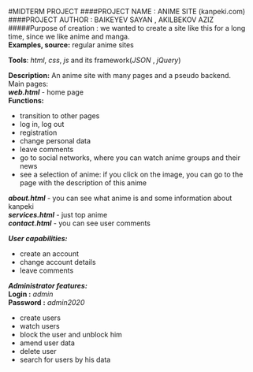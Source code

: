 #MIDTERM PROJECT
####PROJECT NAME : ANIME SITE (kanpeki.com)<br>
####PROJECT AUTHOR : BAIKEYEV SAYAN , AKILBEKOV AZIZ<br> 
#####Purpose of creation :  we wanted to create a site like this for a long time, since we like anime and manga.<br>
 **Examples, source:** regular anime sites
 
 **Tools**: *html*, *css*, *js* and its framework(*JSON* , *jQuery*)
 
 **Description:**
 An anime site with many pages and a pseudo backend.<br>
 Main pages:<br>
 ***web.html*** - home page<br>
 **Functions:**
 - transition to other pages
 - log in, log out
 - registration
 - change personal data
 - leave comments
 - go to social networks, where you can watch anime groups and their news
 - see a selection of anime: if you click on the image, you can go to the page with the description of this anime

 ***about.html*** - you can see what anime is and some information about kanpeki<br>
***services.html*** - just top anime<br>
 ***contact.html*** - you can see user comments

 ***User capabilities:***
 - create an account
 - change account details
 - leave comments

 ***Administrator features:***<br>
 **Login :** *admin*<br>
 **Password :** *admin2020*
 
 - create users
 - watch users
 - block the user and unblock him
 - amend user data
 - delete user
 - search for users by his data

 
